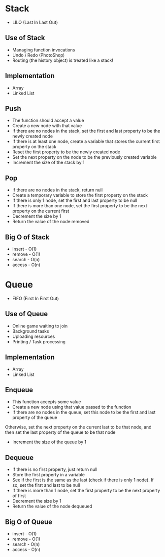 # Stack
* LILO (Last In Last Out)

## Use of Stack
* Managing function invocations
* Undo / Redo (PhotoShop)
* Routing (the history object) is treated like a stack!

## Implementation
* Array
* Linked List

## Push
* The function should accept a value
* Create a new node with that value
* If there are no nodes in the stack, set the first and last property to be the newly created node 
* If there is at least one node, create a variable that stores the current first property on the stack
* Reset the first property to be the newly created node
* Set the next property on the node to be the previously created variable
* Increment the size of the stack by 1

## Pop
* If there are no nodes in the stack, return null
* Create a temporary variable to store the first property on the stack
* If there is only 1 node, set the first and last property to be null
* If there is more than one node, set the first property to be the next property on the current first
* Decrement the size by 1
* Return the value of the node removed

## Big O of Stack
* insert - O(1)
* remove - O(1)
* search - O(n)
* access - O(n)

# Queue
* FIFO (First In First Out)

## Use of Queue
* Online game waiting to join
* Background tasks
* Uploading resources
* Printing / Task processing

## Implementation
* Array
* Linked List

## Enqueue
* This function accepts some value
* Create a new node using that value passed to the function
* If there are no nodes in the queue, set this node to be the first and last property of the queue

Otherwise, set the next property on the current last to be that node, and then set the last property of the queue to be that node
* Increment the size of the queue by 1

## Dequeue
* If there is no first property, just return null
* Store the first property in a variable
* See if the first is the same as the last (check if there is only 1 node). If so, set the first and last to be null
* If there is more than 1 node, set the first property to be the next property of first 
* Decrement the size by 1
* Return the value of the node dequeued

## Big O of Queue
* insert - O(1)
* remove - O(1)
* search - O(n)
* access - O(n)
